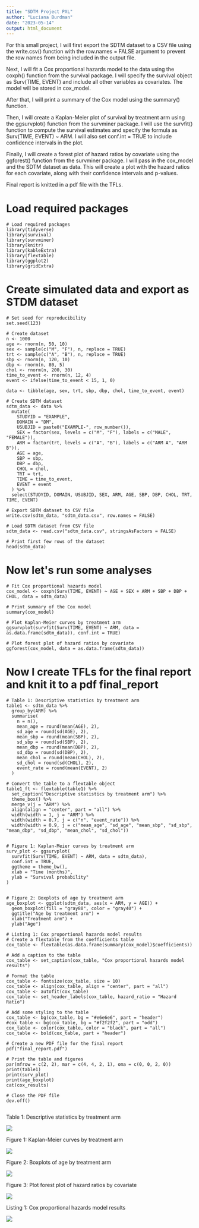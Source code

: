 ```yaml
---
title: "SDTM Project PXL"
author: "Luciana Burdman"
date: "2023-05-14"
output: html_document
---
```


For this small project, I will first export the SDTM dataset to a CSV file using the write.csv() function with the row.names = FALSE argument to prevent the row names from being included in the output file.

Next, I will fit a Cox proportional hazards model to the data using the coxph() function from the survival package. I will specify the survival object as Surv(TIME, EVENT) and include all other variables as covariates. The model will be stored in cox_model.

After that, I will print a summary of the Cox model using the summary() function.

Then, I will create a Kaplan-Meier plot of survival by treatment arm using the ggsurvplot() function from the survminer package. I will use the survfit() function to compute the survival estimates and specify the formula as Surv(TIME, EVENT) ~ ARM. I will also set conf.int = TRUE to include confidence intervals in the plot.

Finally, I will create a forest plot of hazard ratios by covariate using the ggforest() function from the survminer package. I will pass in the cox_model and the SDTM dataset as data. This will create a plot with the hazard ratios for each covariate, along with their confidence intervals and p-values.

Final report is knitted in a pdf file with the TFLs. 

# Load required packages
```{r}
# Load required packages
library(tidyverse)
library(survival)
library(survminer)
library(knitr)
library(kableExtra)
library(flextable)
library(ggplot2)
library(gridExtra)
```


# Create simulated data and export as STDM dataset

```{r}
# Set seed for reproducibility
set.seed(123)

# Create dataset
n <- 1000
age <- rnorm(n, 50, 10)
sex <- sample(c("M", "F"), n, replace = TRUE)
trt <- sample(c("A", "B"), n, replace = TRUE)
sbp <- rnorm(n, 120, 10)
dbp <- rnorm(n, 80, 5)
chol <- rnorm(n, 200, 30)
time_to_event <- rnorm(n, 12, 4)
event <- ifelse(time_to_event < 15, 1, 0)

data <- tibble(age, sex, trt, sbp, dbp, chol, time_to_event, event)

# Create SDTM dataset
sdtm_data <- data %>%
  mutate(
    STUDYID = "EXAMPLE",
    DOMAIN = "DM",
    USUBJID = paste0("EXAMPLE-", row_number()),
    SEX = factor(sex, levels = c("M", "F"), labels = c("MALE", "FEMALE")),
    ARM = factor(trt, levels = c("A", "B"), labels = c("ARM A", "ARM B")),
    AGE = age,
    SBP = sbp,
    DBP = dbp,
    CHOL = chol,
    TRT = trt,
    TIME = time_to_event,
    EVENT = event
  ) %>%
  select(STUDYID, DOMAIN, USUBJID, SEX, ARM, AGE, SBP, DBP, CHOL, TRT, TIME, EVENT)

# Export SDTM dataset to CSV file
write.csv(sdtm_data, "sdtm_data.csv", row.names = FALSE)

# Load SDTM dataset from CSV file
sdtm_data <- read.csv("sdtm_data.csv", stringsAsFactors = FALSE)

# Print first few rows of the dataset
head(sdtm_data)

```


# Now let's run some analyses

```{r}
# Fit Cox proportional hazards model
cox_model <- coxph(Surv(TIME, EVENT) ~ AGE + SEX + ARM + SBP + DBP + CHOL, data = sdtm_data)

# Print summary of the Cox model
summary(cox_model)

# Plot Kaplan-Meier curves by treatment arm
ggsurvplot(survfit(Surv(TIME, EVENT) ~ ARM, data = as.data.frame(sdtm_data)), conf.int = TRUE)

# Plot forest plot of hazard ratios by covariate
ggforest(cox_model, data = as.data.frame(sdtm_data))

```

# Now I create TFLs for the final report and knit it to a pdf final_report

```{r}
# Table 1: Descriptive statistics by treatment arm
table1 <- sdtm_data %>%
  group_by(ARM) %>%
  summarise(
    n = n(),
    mean_age = round(mean(AGE), 2),
    sd_age = round(sd(AGE), 2),
    mean_sbp = round(mean(SBP), 2),
    sd_sbp = round(sd(SBP), 2),
    mean_dbp = round(mean(DBP), 2),
    sd_dbp = round(sd(DBP), 2),
    mean_chol = round(mean(CHOL), 2),
    sd_chol = round(sd(CHOL), 2),
    event_rate = round(mean(EVENT), 2)
  )

# Convert the table to a flextable object
table1_ft <- flextable(table1) %>%
  set_caption("Descriptive statistics by treatment arm") %>%
  theme_box() %>%
  merge_v(j = "ARM") %>%
  align(align = "center", part = "all") %>%
  width(width = 1, j = "ARM") %>%
  width(width = 0.7, j = c("n", "event_rate")) %>%
  width(width = 0.9, j = c("mean_age", "sd_age", "mean_sbp", "sd_sbp", "mean_dbp", "sd_dbp", "mean_chol", "sd_chol"))


# Figure 1: Kaplan-Meier curves by treatment arm
surv_plot <- ggsurvplot(
  survfit(Surv(TIME, EVENT) ~ ARM, data = sdtm_data),
  conf.int = TRUE,
  ggtheme = theme_bw(),
  xlab = "Time (months)",
  ylab = "Survival probability"
)


# Figure 2: Boxplots of age by treatment arm
age_boxplot <- ggplot(sdtm_data, aes(x = ARM, y = AGE)) +
  geom_boxplot(fill = "gray80", color = "gray40") +
  ggtitle("Age by treatment arm") +
  xlab("Treatment arm") +
  ylab("Age")

# Listing 1: Cox proportional hazards model results
# Create a flextable from the coefficients table
cox_table <- flextable(as.data.frame(summary(cox_model)$coefficients))

# Add a caption to the table
cox_table <- set_caption(cox_table, "Cox proportional hazards model results")

# Format the table
cox_table <- fontsize(cox_table, size = 10)
cox_table <- align(cox_table, align = "center", part = "all")
cox_table <- autofit(cox_table)
cox_table <- set_header_labels(cox_table, hazard_ratio = "Hazard Ratio")

# Add some styling to the table
cox_table <- bg(cox_table, bg = "#e6e6e6", part = "header")
#cox_table <- bg(cox_table, bg = "#f2f2f2", part = "odd")
cox_table <- color(cox_table, color = "black", part = "all")
cox_table <- bold(cox_table, part = "header")

# Create a new PDF file for the final report
pdf("final_report.pdf")

# Print the table and figures
par(mfrow = c(2, 2), mar = c(4, 4, 2, 1), oma = c(0, 0, 2, 0))
print(table1)
print(surv_plot)
print(age_boxplot)
cat(cox_results)

# Close the PDF file
dev.off()


```
Table 1: Descriptive statistics by treatment arm

<img src="https://github.com/lucianaburdman/STDM/blob/d5f98448e4fc50abe3e6b5827b173ac10e761b2d/Table1.jpeg">


Figure 1: Kaplan-Meier curves by treatment arm

<img src="https://github.com/lucianaburdman/STDM/blob/d5f98448e4fc50abe3e6b5827b173ac10e761b2d/Fig1.jpeg">


Figure 2: Boxplots of age by treatment arm

<img src="https://github.com/lucianaburdman/STDM/blob/d5f98448e4fc50abe3e6b5827b173ac10e761b2d/Fig2.jpeg">


Figure 3: Plot forest plot of hazard ratios by covariate

<img src="https://github.com/lucianaburdman/STDM/blob/a773b5b7316d4f0408a75b7a4463669be6c37740/Fig3.jpeg">


Listing 1: Cox proportional hazards model results

<img src="https://github.com/lucianaburdman/STDM/blob/d5f98448e4fc50abe3e6b5827b173ac10e761b2d/4.jpeg">
